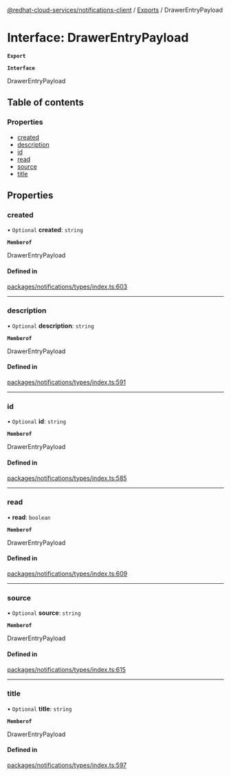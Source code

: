 [@redhat-cloud-services/notifications-client](../README.md) / [Exports](../modules.md) / DrawerEntryPayload

# Interface: DrawerEntryPayload

**`Export`**

**`Interface`**

DrawerEntryPayload

## Table of contents

### Properties

- [created](DrawerEntryPayload.md#created)
- [description](DrawerEntryPayload.md#description)
- [id](DrawerEntryPayload.md#id)
- [read](DrawerEntryPayload.md#read)
- [source](DrawerEntryPayload.md#source)
- [title](DrawerEntryPayload.md#title)

## Properties

### created

• `Optional` **created**: `string`

**`Memberof`**

DrawerEntryPayload

#### Defined in

[packages/notifications/types/index.ts:603](https://github.com/mkholjuraev/javascript-clients/blob/master/packages/notifications/types/index.ts#L603)

___

### description

• `Optional` **description**: `string`

**`Memberof`**

DrawerEntryPayload

#### Defined in

[packages/notifications/types/index.ts:591](https://github.com/mkholjuraev/javascript-clients/blob/master/packages/notifications/types/index.ts#L591)

___

### id

• `Optional` **id**: `string`

**`Memberof`**

DrawerEntryPayload

#### Defined in

[packages/notifications/types/index.ts:585](https://github.com/mkholjuraev/javascript-clients/blob/master/packages/notifications/types/index.ts#L585)

___

### read

• **read**: `boolean`

**`Memberof`**

DrawerEntryPayload

#### Defined in

[packages/notifications/types/index.ts:609](https://github.com/mkholjuraev/javascript-clients/blob/master/packages/notifications/types/index.ts#L609)

___

### source

• `Optional` **source**: `string`

**`Memberof`**

DrawerEntryPayload

#### Defined in

[packages/notifications/types/index.ts:615](https://github.com/mkholjuraev/javascript-clients/blob/master/packages/notifications/types/index.ts#L615)

___

### title

• `Optional` **title**: `string`

**`Memberof`**

DrawerEntryPayload

#### Defined in

[packages/notifications/types/index.ts:597](https://github.com/mkholjuraev/javascript-clients/blob/master/packages/notifications/types/index.ts#L597)
